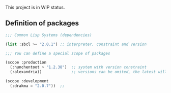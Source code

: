This project is in WIP status.

## Definition of packages

```lisp
;;; Common Lisp Systems (dependencies)

(list :sbcl >= "2.0.1") ;; interpreter, constraint and version

;;; You can define a special scope of packages

(scope :production
  (:hunchentoot > "1.2.38")  ;; system with version constraint
  (:alexandria))             ;; versions can be omited, the latest will be taken

(scope :development
  (:drakma = "2.0.7"))  ;;
```